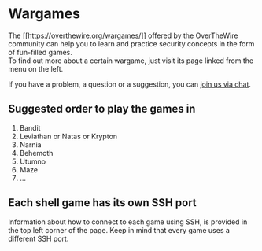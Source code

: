 # Wargames

The [[https://overthewire.org/wargames/]] offered by the OverTheWire community can help you to learn and practice security concepts in the form of fun-filled games.  
To find out more about a certain wargame, just visit its page linked from the menu on the left.

If you have a problem, a question or a suggestion, you can [join us via chat](https://overthewire.org/information/chat.html).

## Suggested order to play the games in

1. Bandit
2. Leviathan or Natas or Krypton
3. Narnia
4. Behemoth
5. Utumno
6. Maze
7. …

## Each shell game has its own SSH port

Information about how to connect to each game using SSH, is provided in the top left corner of the page. Keep in mind that every game uses a different SSH port.